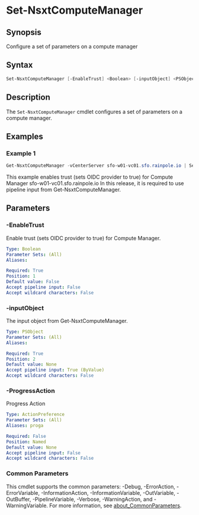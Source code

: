# Set-NsxtComputeManager

## Synopsis

Configure a set of parameters on a compute manager

## Syntax

```powershell
Set-NsxtComputeManager [-EnableTrust] <Boolean> [-inputObject] <PSObject> [-ProgressAction <ActionPreference>] [<CommonParameters>]
```

## Description

The `Set-NsxtComputeManager` cmdlet configures a set of parameters on a compute manager.

## Examples

### Example 1

```powershell
Get-NsxtComputeManager -vCenterServer sfo-w01-vc01.sfo.rainpole.io | Set-NsxtComputeManager -EnableTrust:$true
```

This example enables trust (sets OIDC provider to true) for Compute Manager sfo-w01-vc01.sfo.rainpole.io
In this release, it is required to use pipeline input from Get-NsxtComputeManager.

## Parameters

### -EnableTrust

Enable trust (sets OIDC provider to true) for Compute Manager.

```yaml
Type: Boolean
Parameter Sets: (All)
Aliases:

Required: True
Position: 1
Default value: False
Accept pipeline input: False
Accept wildcard characters: False
```

### -inputObject

The input object from Get-NsxtComputeManager.

```yaml
Type: PSObject
Parameter Sets: (All)
Aliases:

Required: True
Position: 2
Default value: None
Accept pipeline input: True (ByValue)
Accept wildcard characters: False
```

### -ProgressAction

Progress Action

```yaml
Type: ActionPreference
Parameter Sets: (All)
Aliases: proga

Required: False
Position: Named
Default value: None
Accept pipeline input: False
Accept wildcard characters: False
```

### Common Parameters

This cmdlet supports the common parameters: -Debug, -ErrorAction, -ErrorVariable, -InformationAction, -InformationVariable, -OutVariable, -OutBuffer, -PipelineVariable, -Verbose, -WarningAction, and -WarningVariable. For more information, see [about_CommonParameters](http://go.microsoft.com/fwlink/?LinkID=113216).
